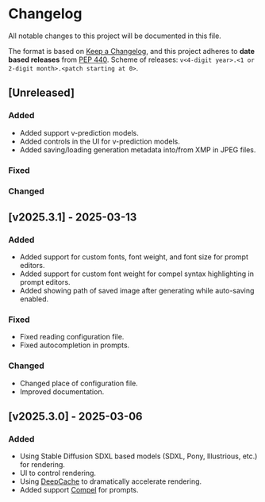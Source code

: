 # Changelog

All notable changes to this project will be documented in this file.

The format is based on [Keep a Changelog](https://keepachangelog.com/en/1.1.0/),
and this project adheres to **date based releases** from [PEP 440](https://peps.python.org/pep-0440/).
Scheme of releases: `v<4-digit year>.<1 or 2-digit month>.<patch starting at 0>`. 

## [Unreleased]

### Added

- Added support v-prediction models.
- Added controls in the UI for v-prediction models.
- Added saving/loading generation metadata into/from XMP in JPEG files.

### Fixed

### Changed

## [v2025.3.1] - 2025-03-13

### Added

- Added support for custom fonts, font weight, and font size for prompt editors.
- Added support for custom font weight for compel syntax highlighting in prompt editors.
- Added showing path of saved image after generating while auto-saving enabled.

### Fixed

- Fixed reading configuration file.
- Fixed autocompletion in prompts.

### Changed

- Changed place of configuration file.
- Improved documentation.

## [v2025.3.0] - 2025-03-06

### Added

- Using Stable Diffusion SDXL based models (SDXL, Pony, Illustrious, etc.) for rendering.
- UI to control rendering.
- Using [DeepCache](https://github.com/horseee/DeepCache) to dramatically accelerate rendering. 
- Added support [Compel](https://github.com/damian0815/compel/blob/main/doc/syntax.md) for prompts.
